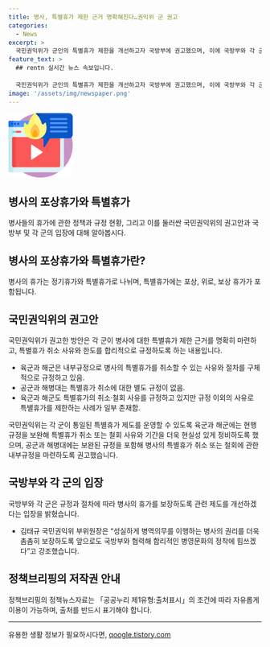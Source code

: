```yaml
---
title: 병사, 특별휴가 제한 근거 명확해진다…권익위 군 권고
categories:
  - News
excerpt: >
  국민권익위가 군인의 특별휴가 제한을 개선하고자 국방부에 권고했으며, 이에 국방부와 각 군은 관련 제도를 개선하기로 했다. 특별휴가의 취소와 철회 근거를 명확히 하고, 각 군이 특별휴가 제도를 통일화할 것을 권고했다. 또한, 병사의 휴가를 보장하기 위해 관련 제도를 개선할 계획이라고 밝혔다. 군인의 권리를 촘촘히 보장하고 합리적인 병영문화를 정착시키기 위해 노력하겠다는 김태규 국민권익위 부위원장의 발언이 이어졌다. (출처: 정책브리핑)
feature_text: >
  ## rentn 실시간 뉴스 속보입니다.

  국민권익위가 군인의 특별휴가 제한을 개선하고자 국방부에 권고했으며, 이에 국방부와 각 군은 관련 제도를 개선하기로 했다. 특별휴가의 취소와 철회 근거를 명확히 하고, 각 군이 특별휴가 제도를 통일화할 것을 권고했다. 또한, 병사의 휴가를 보장하기 위해 관련 제도를 개선할 계획이라고 밝혔다. 군인의 권리를 촘촘히 보장하고 합리적인 병영문화를 정착시키기 위해 노력하겠다는 김태규 국민권익위 부위원장의 발언이 이어졌다. (출처: 정책브리핑)
image: '/assets/img/newspaper.png'
---
```


<p><img src="/assets/img/news.png" alt="rentncar 속보" /></p>

<h2 data-ke-size="size26">병사의 포상휴가와 특별휴가</h2>

<p data-ke-size="size16">병사들의 휴가에 관한 정책과 규정 현황, 그리고 이를 둘러싼 국민권익위의 권고안과 국방부 및 각 군의 입장에 대해 알아봅시다.</p>

<h2>병사의 포상휴가와 특별휴가란?</h2>

<p data-ke-size="size16">병사의 휴가는 정기휴가와 특별휴가로 나뉘며, 특별휴가에는 포상, 위로, 보상 휴가가 포함됩니다.</p>

<h2>국민권익위의 권고안</h2>

<p data-ke-size="size16">국민권익위가 권고한 방안은 각 군이 병사에 대한 특별휴가 제한 근거를 명확히 마련하고, 특별휴가 취소 사유와 한도를 합리적으로 규정하도록 하는 내용입니다.</p>

<ul>
  <li>육군과 해군은 내부규정으로 병사의 특별휴가를 취소할 수 있는 사유와 절차를 구체적으로 규정하고 있음.</li>
  <li>공군과 해병대는 특별휴가 취소에 대한 별도 규정이 없음.</li>
  <li>육군과 해군도 특별휴가의 취소·철회 사유를 규정하고 있지만 규정 이외의 사유로 특별휴가를 제한하는 사례가 일부 존재함.</li>
</ul>

<p data-ke-size="size16">국민권익위는 각 군이 통일된 특별휴가 제도를 운영할 수 있도록 육군과 해군에는 현행 규정을 보완해 특별휴가 취소 또는 철회 사유와 기간을 더욱 현실성 있게 정비하도록 했으며, 공군과 해병대에는 보완된 규정을 포함해 병사의 특별휴가 취소 또는 철회에 관한 내부규정을 마련하도록 권고했습니다.</p>

<h2>국방부와 각 군의 입장</h2>

<p data-ke-size="size16">국방부와 각 군은 규정과 절차에 따라 병사의 휴가를 보장하도록 관련 제도를 개선하겠다는 입장을 밝혔습니다.</p>

<ul>
  <li>김태규 국민권익위 부위원장은 “성실하게 병역의무를 이행하는 병사의 권리를 더욱 촘촘히 보장하도록 앞으로도 국방부와 협력해 합리적인 병영문화의 정착에 힘쓰겠다”고 강조했습니다.</li>
</ul>

<h2>정책브리핑의 저작권 안내</h2>

<p data-ke-size="size16">정책브리핑의 정책뉴스자료는 「공공누리 제1유형:출처표시」의 조건에 따라 자유롭게 이용이 가능하며, 출처를 반드시 표기해야 합니다.</p>

<hr>

<p data-ke-size="size16"></p>
유용한 생활 정보가 필요하시다면, <a href="https://qoogle.tistory.com" rel="dofollow">qoogle.tistory.com</a>


